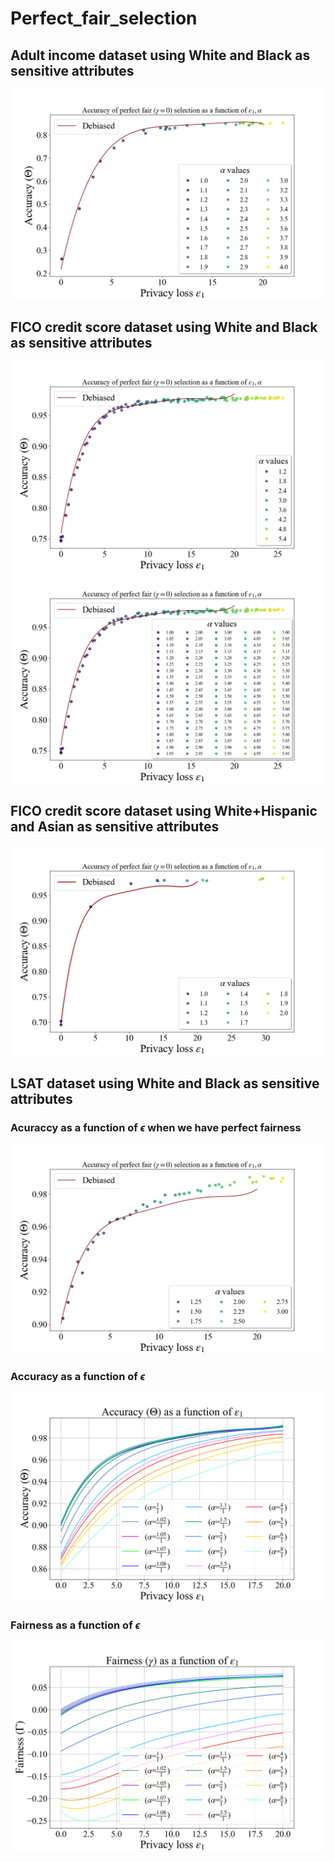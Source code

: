 # Perfect_fair_selection


## Adult income dataset using White and Black as sensitive attributes
![](fz_adult.PNG)

## FICO credit score dataset using White and Black as sensitive attributes
![](fz_wb.PNG)
![](fz_wb_all_legend.PNG)

## FICO credit score dataset using White+Hispanic and Asian as sensitive attributes
![](fz_wha.PNG)

## LSAT dataset using White and Black as sensitive attributes

### Acuraccy as a function of $\epsilon$ when we have perfect fairness
![](fz_lsat.PNG)

### Accuracy as a function of $\epsilon$
![](lsat_wb_accuracy_in_all_single_selection_2.png)


### Fairness as a function of $\epsilon$
![](lsat_wb_equal_opportunity_single_selection_2.png)
